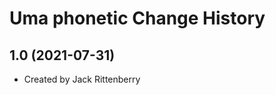 Uma phonetic Change History
====================

1.0 (2021-07-31)
----------------
* Created by Jack Rittenberry
